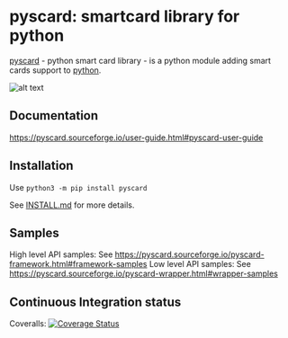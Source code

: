 pyscard: smartcard library for python
=====================================

[pyscard](https://pyscard.sourceforge.io/) - python smart card library - is a python module adding smart
cards support to [python](https://www.python.org/).

![alt text](https://pyscard.sourceforge.io/_images/pyscard.jpg "pyscard architecture")

Documentation
-------------
https://pyscard.sourceforge.io/user-guide.html#pyscard-user-guide

Installation
------------

Use `python3 -m pip install pyscard`

See [INSTALL.md](INSTALL.md) for more details.

Samples
-------
High level API samples: See https://pyscard.sourceforge.io/pyscard-framework.html#framework-samples
Low level API samples: See https://pyscard.sourceforge.io/pyscard-wrapper.html#wrapper-samples

Continuous Integration status
-----------------------------
Coveralls: [![Coverage Status](https://coveralls.io/repos/LudovicRousseau/pyscard/badge.svg?branch=master&service=github)](https://coveralls.io/github/LudovicRousseau/pyscard?branch=master)

